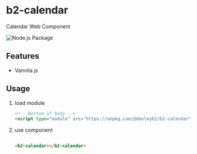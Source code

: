 # b2-calendar

Calendar Web Component

![Node.js Package](https://github.com/danleyb2/b2-calendar/workflows/Node.js%20Package/badge.svg)

## Features
- Vannila js

## Usage

1. load module
    ```html
    <!-- Bottom of body -->
    <script type="module" src="https://unpkg.com/@danleyb2/b2-calendar"></script>
    ```
2. use component
    ```html
    
    <b2-calendar></b2-calendar>
    
    ```

